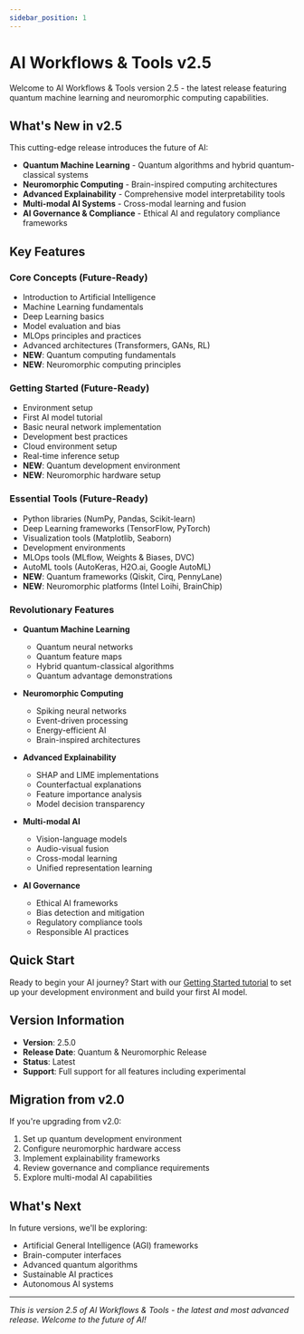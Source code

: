 ```yaml
---
sidebar_position: 1
---
```


# AI Workflows & Tools v2.5

Welcome to AI Workflows & Tools version 2.5 - the latest release featuring quantum machine learning and neuromorphic computing capabilities.

## What's New in v2.5

This cutting-edge release introduces the future of AI:

- **Quantum Machine Learning** - Quantum algorithms and hybrid quantum-classical systems
- **Neuromorphic Computing** - Brain-inspired computing architectures
- **Advanced Explainability** - Comprehensive model interpretability tools
- **Multi-modal AI Systems** - Cross-modal learning and fusion
- **AI Governance & Compliance** - Ethical AI and regulatory compliance frameworks

## Key Features

### Core Concepts (Future-Ready)
- Introduction to Artificial Intelligence
- Machine Learning fundamentals
- Deep Learning basics
- Model evaluation and bias
- MLOps principles and practices
- Advanced architectures (Transformers, GANs, RL)
- **NEW**: Quantum computing fundamentals
- **NEW**: Neuromorphic computing principles

### Getting Started (Future-Ready)
- Environment setup
- First AI model tutorial
- Basic neural network implementation
- Development best practices
- Cloud environment setup
- Real-time inference setup
- **NEW**: Quantum development environment
- **NEW**: Neuromorphic hardware setup

### Essential Tools (Future-Ready)
- Python libraries (NumPy, Pandas, Scikit-learn)
- Deep Learning frameworks (TensorFlow, PyTorch)
- Visualization tools (Matplotlib, Seaborn)
- Development environments
- MLOps tools (MLflow, Weights & Biases, DVC)
- AutoML tools (AutoKeras, H2O.ai, Google AutoML)
- **NEW**: Quantum frameworks (Qiskit, Cirq, PennyLane)
- **NEW**: Neuromorphic platforms (Intel Loihi, BrainChip)

### Revolutionary Features
- **Quantum Machine Learning**
  - Quantum neural networks
  - Quantum feature maps
  - Hybrid quantum-classical algorithms
  - Quantum advantage demonstrations

- **Neuromorphic Computing**
  - Spiking neural networks
  - Event-driven processing
  - Energy-efficient AI
  - Brain-inspired architectures

- **Advanced Explainability**
  - SHAP and LIME implementations
  - Counterfactual explanations
  - Feature importance analysis
  - Model decision transparency

- **Multi-modal AI**
  - Vision-language models
  - Audio-visual fusion
  - Cross-modal learning
  - Unified representation learning

- **AI Governance**
  - Ethical AI frameworks
  - Bias detection and mitigation
  - Regulatory compliance tools
  - Responsible AI practices

## Quick Start

Ready to begin your AI journey? Start with our [Getting Started tutorial](./tutorials/getting-started.md) to set up your development environment and build your first AI model.

## Version Information

- **Version**: 2.5.0
- **Release Date**: Quantum & Neuromorphic Release
- **Status**: Latest
- **Support**: Full support for all features including experimental

## Migration from v2.0

If you're upgrading from v2.0:
1. Set up quantum development environment
2. Configure neuromorphic hardware access
3. Implement explainability frameworks
4. Review governance and compliance requirements
5. Explore multi-modal AI capabilities

## What's Next

In future versions, we'll be exploring:
- Artificial General Intelligence (AGI) frameworks
- Brain-computer interfaces
- Advanced quantum algorithms
- Sustainable AI practices
- Autonomous AI systems

---

*This is version 2.5 of AI Workflows & Tools - the latest and most advanced release. Welcome to the future of AI!*
